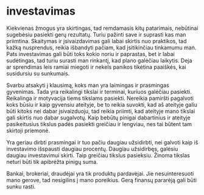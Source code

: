 # investavimas

Kiekvienas žmogus yra skirtingas, tad remdamasis kitų patarimais, nebūtinai sugebėsiu pasiekti gerų rezultatų. Turiu pažinti save ir suprasti kas man priimtina. Skaitymas ir įsivaizdavimas gali labai skirtis nuo praktikos, tad kažką nusprendus, reikia išbandyti pačiam, kad įsitikinčiau tinkamumu man. Pats investavimas gali būti toks kokio noriu ir paprastas, bet ir labai sudėtingas, tad turiu surasti man rinkantį, kad plano galėčiau laikytis. Deja ar sprendimas leis ramiai miegoti ir nekels panikos tikėtina paaiškės, kai susidursiu su sunkumais.  

Svarbu atsakyti į klausimą, koks man yra laimingas ir prasmingas gyvenimas. Tada yra reikalingi tikslai ir terminai, kuriuos galėčiau pasiekti. Reikalinga ir motyvacija tiems tikslams pasiekti. Nereikia pamiršti pagalvoti koks būsiu ir kaip gyvensiu ateityje, be to reikia suvokti, kad aš ateityje galiu būti kitoks nei dabar įsivaizduoju, tad reikia priimti, kad ateityje mano tikslai gali skirtis nuo dabar sugalvotų. Kaip bebūtų pinigai dabartinius ir ateityje pasikeitusius tikslus padės pasiekti greičiau ir lengviau, nes tai būtent tam skirtoji priemonė.

Yra geriau dirbti prasmingai ir tuo pačiu daugiau užsidirbti, nei galvoti kaip iš investavimo išspausti daugiau procentų. Daugiau užsidirbęs, galėsiu daugiau investavimui skirti. Taip greičiau tikslus pasieksiu. Žinoma tikslas neturi būti tik apibrėžta pinigų suma.

Bankai, brokeriai, draudėjai yra tik produktų pardavėjai. Jie nesuinteresuoti mano gerove, tad nesigilins į mano poreikius. Gerą finansų pararėją gali būti sunku rasti.
